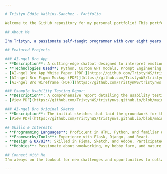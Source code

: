 ```yaml
---

# Tristyn Eddie Watkins-Sanchez - Portfolio

Welcome to the GitHub repository for my personal portfolio! This portfolio showcases a collection of my most significant projects, including my latest work on AI technologies, web development, and UX/UI design. Through this repository, you'll get a glimpse into my journey as a self-taught programmer, my problem-solving skills, and my passion for building impactful digital solutions.

## About Me

I'm Tristyn, a passionate self-taught programmer with over eight years of hands-on experience in HTML and a burgeoning expertise in Python. My programming journey began out of necessity when I stepped up to create and manage websites for companies lacking in digital presence. This challenge led me to grow a team, eventually taking on significant managerial roles before circling back to my first love: coding. With a solid background in psychology and art, I bring a unique perspective to understanding user needs and crafting intuitive interfaces. 

## Featured Projects

### AI-ngel Bro App
- **Description**: A cutting-edge chatbot designed to interpret emotional undertones in text messages, enhancing communication between friends and family. 
- **Technologies Used**: Python, Custom GPT models, Prompt Engineering
- [AI-ngel Bro App White Paper (PDF)](https://github.com/TristynWS/tristynws.github.io/blob/main/AI-ngel%20Bro%20-%20White%20Paper.pdf)
- [AI-ngel Bro Figma Mockup (PDF)](https://github.com/TristynWS/tristynws.github.io/blob/main/AI-ngel%20Bro%20-%20Figma%20Mockup.pdf)
- [AI-ngel Bro Wireframe (PDF)](https://github.com/TristynWS/tristynws.github.io/blob/main/AI-ngel%20Bro%20-%20Figma%20Flow.pdf)

### Example Usability Testing Report
- **Description**: A comprehensive report detailing the usability testing process and results for a recent web application project, highlighting my methodical approach to UX/UI testing and design.
- [View PDF](https://github.com/TristynWS/tristynws.github.io/blob/main/Website%20Usability%20Testing%20Report%202023.pdf)

### AI-ngel Bro Original Sketch
- **Description**: The initial sketches that laid the groundwork for the AI-ngel Bro app, showcasing the conceptualization process.
- [View PDF](https://github.com/TristynWS/tristynws.github.io/blob/main/AI-ngel%20Bro%20-%20Original%20Sketch.pdf)

## Skills & Interests
- **Programming Languages**: Proficient in HTML, Python, and familiar with JavaScript.
- **Frameworks/Tools**: Experience with Flask, Django, and React.
- **Design & UX/UI**: Skilled in Figma, Sketch, and Adobe. Participated in extensive UX/UI testing to refine user interfaces.
- **Hobbies**: Passionate about woodworking, my hobby farm, and nature. These interests not only fuel my creativity but also my approach to problem-solving and design.

## Connect With Me
I'm always on the lookout for new challenges and opportunities to collaborate on exciting projects. Feel free to connect with me through [LinkedIn](https://www.linkedin.com/in/eddie-sanchez).

---
```

